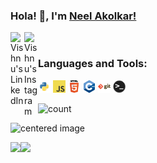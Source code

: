 ### Hola! 👋, I'm [Neel Akolkar!](https://ne3lakolkar.itch.io)
<a href="https://www.linkedin.com/in/ne3lakolkar">
  <img align="left" alt="Vishnu's LinkedIn" width="22px" src="https://cdn.jsdelivr.net/npm/simple-icons@v3/icons/linkedin.svg" />
</a>
<a href="https://www.twitter.com/ne3lakolkar">
  <img align="left" alt="Vishnu's Instagram" width="22px" src="https://cdn.jsdelivr.net/npm/simple-icons@v3/icons/twitter.svg" />
</a>

&nbsp;

### **Languages and Tools:**
<code><img height="20" src="https://raw.githubusercontent.com/github/explore/80688e429a7d4ef2fca1e82350fe8e3517d3494d/topics/python/python.png"></code>
<code><img height="20" src="https://raw.githubusercontent.com/github/explore/80688e429a7d4ef2fca1e82350fe8e3517d3494d/topics/javascript/javascript.png"></code>
<code><img height="20" src="https://raw.githubusercontent.com/github/explore/80688e429a7d4ef2fca1e82350fe8e3517d3494d/topics/html/html.png"></code>
<code><img height="20" src="https://raw.githubusercontent.com/github/explore/80688e429a7d4ef2fca1e82350fe8e3517d3494d/topics/cpp/cpp.png"></code>
<code><img height="20" src="https://raw.githubusercontent.com/github/explore/80688e429a7d4ef2fca1e82350fe8e3517d3494d/topics/git/git.png"></code>
<code><img height="20" src="https://raw.githubusercontent.com/github/explore/80688e429a7d4ef2fca1e82350fe8e3517d3494d/topics/terminal/terminal.png"></code>



![count](https://komarev.com/ghpvc/?username=ne3lakolkar&color=blue&style=plastic&label=PROFILE+VIEW+COUNTER)

<p class="aligncenter">
    <img src="https://github-readme-stats.vercel.app/api?username=ne3lakolkar&show_icons=true&theme=radical&count_private=true&commits=200" alt="centered image" />
</p>

<a href="https://github.com/ne3lakolkar/oneFootball">
  <img align="left" src="https://github-readme-stats.vercel.app/api/pin/?username=ne3lakolkar&repo=oneFootball&theme=radical" />
</a>

<a href="https://github.com/ne3lakolkar/BricManiac">
  <img align="left" src="https://github-readme-stats.vercel.app/api/pin/?username=ne3lakolkar&repo=BricManiac&theme=radical" />
</a>
